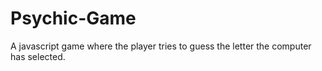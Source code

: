 # Psychic-Game
A javascript game where the player tries to guess the letter the computer has selected. 
